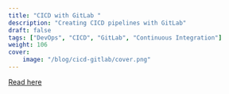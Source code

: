 ```yaml
---
title: "CICD with GitLab "
description: "Creating CICD pipelines with GitLab"
draft: false
tags: ["DevOps", "CICD", "GitLab", "Continuous Integration"]
weight: 106
cover:
    image: "/blog/cicd-gitlab/cover.png"
---
```


[Read here](https://codebabel.com/cicd-with-gitlab/)